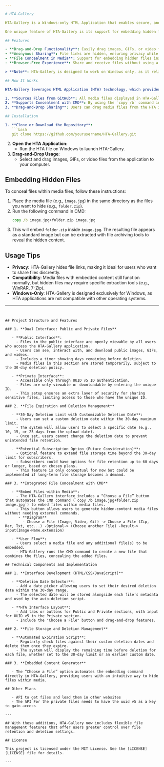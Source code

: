 ```yaml
---

# HTA-Gallery

HTA-Gallery is a Windows-only HTML Application that enables secure, anonymous sharing of images, GIFs, and video files directly from the HTA interface to your computer. Designed to make file sharing easy and private, HTA-Gallery sources its media files from GitHub while keeping the file links hidden for added security. With HTA-Gallery, you can transfer media files without navigating through a browser, creating a streamlined and private sharing experience for content with friends and collaborators.

One unique feature of HTA-Gallery is its support for embedding hidden files within media files. Using a simple CMD command, users can insert additional files—such as .zip or .rar folders—into images, GIFs, or video files, enabling secure, anonymous sharing of files or programs within regular media formats. Whether sharing an image or securely delivering a program, HTA-Gallery offers a flexible solution that combines ease of use with powerful privacy options.

## Features

- **Drag-and-Drop Functionality**: Easily drag images, GIFs, or video files from the HTA-Gallery interface to your computer for quick access and sharing.
- **Anonymous Sharing**: File links are hidden, ensuring privacy while allowing secure downloads from GitHub.
- **File Concealment in Media**: Support for embedding hidden files inside images, GIFs, or videos using CMD commands, allowing you to combine media files with additional hidden content.
- **Browser-Free Experience**: Share and receive files without using a browser, making the process more streamlined and private.

> **Note**: HTA-Gallery is designed to work on Windows only, as it relies on the Windows HTA (HTML Application) platform.

## How It Works

HTA-Gallery leverages HTML Application (HTA) technology, which provides a user-friendly Windows-based interface for displaying and interacting with media files. The application:

1. **Sources Files from GitHub**: All media files displayed in HTA-Gallery are hosted on GitHub, but their direct links are hidden, maintaining user anonymity.
2. **Supports Concealment with CMD**: By using the `copy /b` command in CMD (e.g., `copy /b image.extension+folder.zip+folder.rar image.extension`), users can hide additional files within media files.
3. **Drag-and-Drop Sharing**: Users can drag media files from the HTA interface to their computer, providing a quick and private way to transfer files without direct file links.

## Installation

1. **Clone or Download the Repository**:
   ```bash
   git clone https://github.com/yourusername/HTA-Gallery.git
   ```
2. **Open the HTA Application**:
   - Run the HTA file on Windows to launch HTA-Gallery.
3. **Drag-and-Drop Usage**:
   - Select and drag images, GIFs, or video files from the application to your computer.

## Embedding Hidden Files

To conceal files within media files, follow these instructions:

1. Place the media file (e.g., `image.jpg`) in the same directory as the files you want to hide (e.g., `folder.zip`).
2. Run the following command in CMD:
   ```cmd
   copy /b image.jpg+folder.zip image.jpg
   ```
3. This will embed `folder.zip` inside `image.jpg`. The resulting file appears as a standard image but can be extracted with file archiving tools to reveal the hidden content.

## Usage Tips

- **Privacy**: HTA-Gallery hides file links, making it ideal for users who want to share files discreetly.
- **Compatibility**: Media files with embedded content still function normally, but hidden files may require specific extraction tools (e.g., WinRAR, 7-Zip).
- **Windows-Only**: HTA-Gallery is designed exclusively for Windows, as HTA applications are not compatible with other operating systems.

---
```


## Project Structure and Features

### 1. **Dual Interface: Public and Private Files**

   - **Public Interface**:
     - Files in the public interface are openly viewable by all users who access the HTA-Gallery application.
     - Users can see, interact with, and download public images, GIFs, and videos.
     - Includes a timer showing days remaining before deletion.
     - Media files in this section are stored temporarily, subject to the 30-day deletion policy.

   - **Private Interface**:
     - Accessible only through UUID v5 ID authentication.
     - Files are only viewable or downloadable by entering the unique ID.
     - This setup ensures an extra layer of security for sharing sensitive files, limiting access to those who have the unique ID.

### 2. **File Expiration and Deletion Management**

   - **30-Day Deletion Limit with Customizable Deletion Date**:
     - Users can set a custom deletion date within the 30-day maximum limit.
     - The system will allow users to select a specific date (e.g., 10, 15, or 25 days from the upload date).
     - Once set, users cannot change the deletion date to prevent unintended file retention.

   - **Potential Subscription Option (Future Consideration)**:
     - Optional feature to extend file storage time beyond the 30-day limit for subscribers.
     - Subscribers could have options for file retention up to 60 days or longer, based on chosen plans.
     - This feature is only conceptual for now but could be implemented if long-term file storage becomes a demand.

### 3. **Integrated File Concealment with CMD**

   - **Embed Files within Media**:
     - The HTA-Gallery interface includes a “Choose a File” button that automates the CMD command (`copy /b image.jpg+folder.zip image.jpg`) to embed files within media files.
     - This button allows users to generate hidden-content media files without needing external commands.
      - **Diagram**
        - Choose a File (Image, Video, Gif) -> Choose a File (Zip, Rar, Txt, etc...) -Optional-> (Choose another File) -Result-> input(Image-Name.extension)

   - **User Flow**:
     - Users select a media file and any additional file(s) to be embedded.
     - HTA-Gallery runs the CMD command to create a new file that combines the files, concealing the added files.

## Technical Components and Implementation

### 1. **Interface Development (HTML/CSS/JavaScript)**

   - **Deletion Date Selector**:
     - Add a date picker allowing users to set their desired deletion date within the 30-day range.
     - The selected date will be stored alongside each file’s metadata and used by the auto-deletion script.

   - **HTA Interface Layout**:
     - Add tabs or buttons for Public and Private sections, with input for UUID v5 in the Private section.
     - Include the "Choose a File" button and drag-and-drop features.

### 2. **File Storage and Deletion Management**

   - **Automated Expiration Script**:
     - Regularly check files against their custom deletion dates and delete them once they expire.
     - The system will display the remaining time before deletion for each file, whether set to the 30-day limit or an earlier custom date.

### 3. **Embedded Content Generator**

   - The “Choose a File” option automates the embedding command directly in HTA-Gallery, providing users with an intuitive way to hide files within media.

## Other Plans

   - API to get files and load them in other websites
   - The API For the private files needs to have the uuid v5 as a key to gain access

--- 

## With these additions, HTA-Gallery now includes flexible file management features that offer users greater control over file retention and deletion settings.

## License

This project is licensed under the MIT License. See the [LICENSE](LICENSE) file for details.

---
